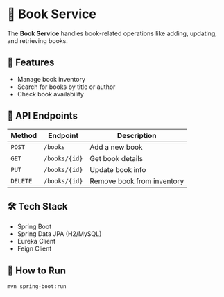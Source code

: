 # 📖 Book Service  

The **Book Service** handles book-related operations like adding, updating, and retrieving books.

## 🚀 Features  
- Manage book inventory  
- Search for books by title or author  
- Check book availability  

## 🔗 API Endpoints  
| Method | Endpoint | Description |
|--------|---------|------------|
| `POST` | `/books` | Add a new book |
| `GET` | `/books/{id}` | Get book details |
| `PUT` | `/books/{id}` | Update book info |
| `DELETE` | `/books/{id}` | Remove book from inventory |

## 🛠️ Tech Stack  
- Spring Boot  
- Spring Data JPA (H2/MySQL)  
- Eureka Client  
- Feign Client  

## 🏃 How to Run  
```sh
mvn spring-boot:run

